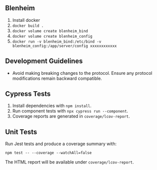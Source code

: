 Blenheim
--------

1. Install docker
2. `docker build .`
3. `docker volume create blenheim_bind`
4. `docker volume create blenheim_config`
5. `docker run -v blenheim_bind:/etc/bind -v blenheim_config:/app/server/config xxxxxxxxxxxx`

Development Guidelines
----------------------

* Avoid making breaking changes to the protocol. Ensure any protocol modifications remain backward compatible.

Cypress Tests
-------------

1. Install dependencies with `npm install`.
2. Run component tests with `npx cypress run --component`.
3. Coverage reports are generated in `coverage/lcov-report`.

Unit Tests
----------

Run Jest tests and produce a coverage summary with:

```
npm test -- --coverage --watchAll=false
```

The HTML report will be available under `coverage/lcov-report`.
